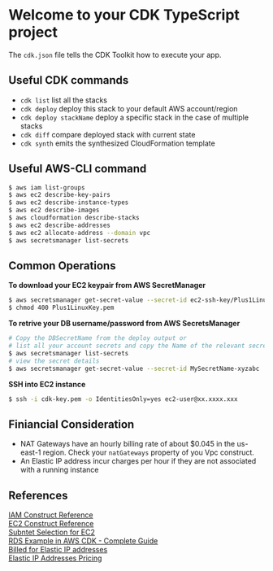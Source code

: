 # Welcome to your CDK TypeScript project
The `cdk.json` file tells the CDK Toolkit how to execute your app.

## Useful CDK commands
* `cdk list`        list all the stacks 
* `cdk deploy`      deploy this stack to your default AWS account/region 
* `cdk deploy stackName` deploy a specific stack in the case of multiple stacks
* `cdk diff`        compare deployed stack with current state
* `cdk synth`       emits the synthesized CloudFormation template 

## Useful AWS-CLI command 
```bash
$ aws iam list-groups 
$ aws ec2 describe-key-pairs
$ aws ec2 describe-instance-types
$ aws ec2 describe-images
$ aws cloudformation describe-stacks 
$ aws ec2 describe-addresses
$ aws ec2 allocate-address --domain vpc
$ aws secretsmanager list-secrets
```
## Common Operations
__To download your EC2 keypair from AWS SecretManager__   
```bash
$ aws secretsmanager get-secret-value --secret-id ec2-ssh-key/Plus1LinuxKey/private --query SecretString --output text > Plus1LinuxKey.pem 
$ chmod 400 Plus1LinuxKey.pem
```

__To retrive your DB username/password from AWS SecretsManager__  
```bash
# Copy the DBSecretName from the deploy output or 
# list all your account secrets and copy the Name of the relevant secret
$ aws secretsmanager list-secrets 
# view the secret details
$ aws secretsmanager get-secret-value --secret-id MySecretName-xyzabc
```

__SSH into EC2 instance__  
```bash
$ ssh -i cdk-key.pem -o IdentitiesOnly=yes ec2-user@xx.xxxx.xxx
```


## Finiancial Consideration
- NAT Gateways have an hourly billing rate of about $0.045 in the us-east-1 region. Check your `natGateways` property of you Vpc construct. 
- An Elastic IP address incur charges per hour if they are not associated with a running instance 

## References 
[IAM Construct Reference](https://docs.aws.amazon.com/cdk/api/v2/docs/aws-cdk-lib.aws_iam-readme.html)  
[EC2 Construct Reference](https://docs.aws.amazon.com/cdk/api/v2/docs/aws-cdk-lib.aws_ec2-readme.html)  
[Subntet Selection for EC2](https://bobbyhadz.com/blog/aws-cdk-subnet-selection)  
[RDS Example in AWS CDK - Complete Guide](https://bobbyhadz.com/blog/aws-cdk-rds-example)   
[Billed for Elastic IP addresses](https://aws.amazon.com/premiumsupport/knowledge-center/elastic-ip-charges/)   
[Elastic IP Addresses Pricing](https://aws.amazon.com/ec2/pricing/on-demand/#Elastic_IP_Addresses)  